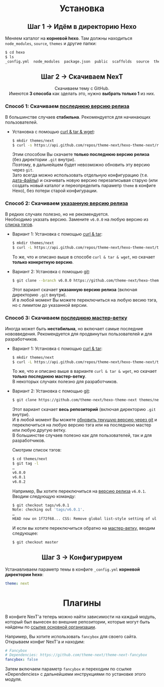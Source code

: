 <h1 align="center">Установка</h1>

<h2 align="center">Шаг 1 &rarr; Идём в директорию Hexo</h2>

Меняем каталог на **корневой hexo**. Там должны находиться `node_modules`, `source`, `themes` и другие папки:
   ```sh
   $ cd hexo
   $ ls
   _config.yml  node_modules  package.json  public  scaffolds  source  themes
   ```

<h2 align="center">Шаг 2 &rarr; Скачиваем NexT</h2>

<p align="center">Скачиваем тему с GitHub.</br>
Имеются <b>3 способа</b> как зделать это, нужно <b>выбрать только 1</b> из них.</p>

### Способ 1: Скачиваем [последнюю версию релиза][releases-latest-url]</h3>

   В большинстве случаев **стабильна**. Рекомендуется для начинающих пользователей.

   * Установка с помощью [curl & tar & wget][curl-tar-wget-url]:

     ```sh
     $ mkdir themes/next
     $ curl -s https://api.github.com/repos/theme-next/hexo-theme-next/releases/latest | grep tarball_url | cut -d '"' -f 4 | wget -i - -O- | tar -zx -C themes/next --strip-components=1
     ```
     Этим способом Вы скачаете **только последнюю версию релиза** (без директории `.git` внутри).\
     Поэтому, в дальнейшем будет невозможно обновить эту версию через `git`.\
     Зато всегда можно использовать отдельную конфигурацию (т.е. [дата-файлы][docs-data-files-url]) и скачивать новую версию перезаписывая старую (или создать новый каталог и переопределить параметр `theme` в конфиге Hexo), без потери старой конфигурации.

### Способ 2: Скачиваем [указанную версию релиза][releases-url]

   В редких случаях полезно, но не рекомендуется.\
   Необходимо указать версию. Замените `v6.0.0` на любую версию из [списка тэгов][tags-url].

   * Вариант 1: Установка с помощью [curl & tar][curl-tar-url]:

     ```sh
     $ mkdir themes/next
     $ curl -L https://api.github.com/repos/theme-next/hexo-theme-next/tarball/v6.0.0 | tar -zxv -C themes/next --strip-components=1
     ```
     То же, что и описано выше в способе `curl & tar & wget`, но скачает **только конкретную версию**.

   * Вариант 2: Установка с помощью [git][git-url]:

     ```sh
     $ git clone --branch v6.0.0 https://github.com/theme-next/hexo-theme-next themes/next
     ```
     Этот вариант скачает **указанную версию релиза** (включая директорию `.git` внутри).\
     И в любой момент Вы можете переключиться на любую весию тэга, но с лимитом до указанной версии.

### Способ 3: Скачиваем [последнюю мастер-ветку][download-latest-url]

   Иногда может быть **нестабильна**, но включает самые последние нововведения. Рекомендуется для продвинутых пользователей и для разработчиков.

   * Вариант 1: Установка с помощью [curl & tar][curl-tar-url]:

     ```sh
     $ mkdir themes/next
     $ curl -L https://api.github.com/repos/theme-next/hexo-theme-next/tarball | tar -zxv -C themes/next --strip-components=1
     ```
     То же, что и описано выше в варианте `curl & tar & wget`, но скачает **только последнюю мастер-ветку**.\
     В некоторых случаях полезно для разработчиков.

   * Вариант 2: Установка с помощью [git][git-url]:

     ```sh
     $ git clone https://github.com/theme-next/hexo-theme-next themes/next
     ```

     Этот вариант скачает **весь репозиторий** (включая директорию `.git` внутри).\
     И в любой момент Вы можете [обновить текущую версию через git][update-with-git-url] и переключиться на любую версию тэга или на последнюю мастер или любую другую ветку.\
     В большинстве случаев полезно как для пользователей, так и для разработчиков.

     Смотрим список тэгов:

     ```sh
     $ cd themes/next
     $ git tag -l
     …
     v6.0.0
     v6.0.1
     v6.0.2
     ```

     Например, Вы хотите переключиться на [версию релиза][tags-url] `v6.0.1`. Вводим следующую команду:

     ```sh
     $ git checkout tags/v6.0.1
     Note: checking out 'tags/v6.0.1'.
     …
     HEAD now on 1f72f68... CSS: Remove global list-style setting of ul
     ```

     И если вы хотите переключиться обратно на [мастер-ветку][commits-url], вводим следующее:

     ```sh
     $ git checkout master
     ```

<h2 align="center">Шаг 3 &rarr; Конфигурируем</h2>

Устанавливаем параметр темы в конфиге `_config.yml` **корневой директории hexo**:

```yml
theme: next
```

<h1 align="center">Плагины</h1>

В конфиге NexT'а теперь можно найти зависимости на каждый модуль, который был вынесен во внешние репозитории, которые могут быть найдены по [ссылке основной организации](https://github.com/theme-next).

Например, Вы хотите использовать `fancybox` для своего сайта. Открываем конфиг NexT'а и находим:

```yml
# Fancybox
# Dependencies: https://github.com/theme-next/theme-next-fancybox
fancybox: false
```

Затем включаем параметр `fancybox` и переходим по ссылке «Dependencies» с дальнейшеми инструкциями по установке этого модуля.

[download-latest-url]: https://github.com/theme-next/hexo-theme-next/archive/master.zip
[releases-latest-url]: https://github.com/theme-next/hexo-theme-next/releases/latest
[releases-url]: https://github.com/theme-next/hexo-theme-next/releases
[tags-url]: https://github.com/theme-next/hexo-theme-next/tags
[commits-url]: https://github.com/theme-next/hexo-theme-next/commits/master

[git-url]: http://lmgtfy.com/?q=linux+git+install
[curl-tar-url]: http://lmgtfy.com/?q=linux+curl+tar+install
[curl-tar-wget-url]: http://lmgtfy.com/?q=linux+curl+tar+wget+install

[update-with-git-url]: https://github.com/theme-next/hexo-theme-next/blob/master/docs/ru/README.md#%D0%A3%D1%81%D1%82%D0%B0%D0%BD%D0%BE%D0%B2%D0%BA%D0%B0
[docs-data-files-url]: https://github.com/theme-next/hexo-theme-next/blob/master/docs/ru/DATA-FILES.md
